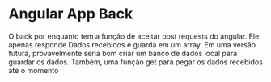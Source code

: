 # Angular App Back

O back por enquanto tem a função de aceitar post requests do angular. Ele apenas responde
Dados recebidos e guarda em um array. Em uma versão futura, provavelmente seria bom criar
um banco de dados local para guardar os dados. Também, uma função get para pegar os dados 
recebidos até o momento
